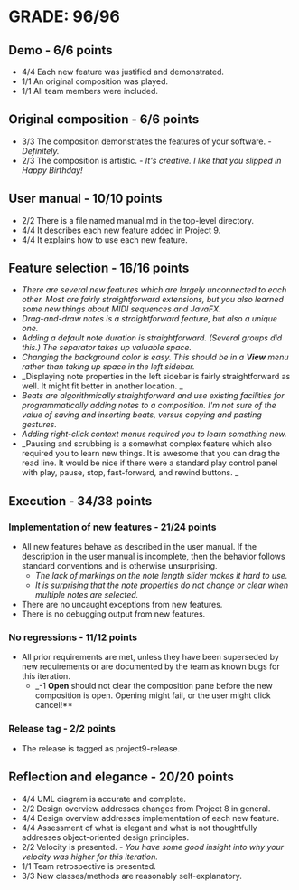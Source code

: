 # GRADE: 96/96 

## Demo - 6/6 points
* 4/4 Each new feature was justified and demonstrated.
* 1/1 An original composition was played.
* 1/1 All team members were included.

## Original composition - 6/6 points
* 3/3 The composition demonstrates the features of your software. - _Definitely._
* 2/3 The composition is artistic. - _It's creative. I like that you slipped in Happy Birthday!_

## User manual - 10/10 points
* 2/2 There is a file named manual.md in the top-level directory.
* 4/4 It describes each new feature added in Project 9.
* 4/4 It explains how to use each new feature.

## Feature selection - 16/16 points
* _There are several new features which are largely unconnected to each other. Most are fairly straightforward extensions, but you also learned some new things about MIDI sequences and JavaFX._
* _Drag-and-draw notes is a straightforward feature, but also a unique one._
* _Adding a default note duration is straightforward. (Several groups did this.) The separator takes up valuable space._
* _Changing the background color is easy. This should be in a **View** menu rather than taking up space in the left sidebar._
* _Displaying note properties in the left sidebar is fairly straightforward as well. It might fit better in another location. _
* _Beats are algorithmically straightforward and use existing facilities for programmatically adding notes to a composition. I'm not sure of the value of saving and inserting beats, versus copying and pasting gestures._
* _Adding right-click context menus required you to learn something new._
* _Pausing and scrubbing is a somewhat complex feature which also required you to learn new things. It is awesome that you can drag the read line. It would be nice if there were a standard play control panel with play, pause, stop, fast-forward, and rewind buttons. _

## Execution -  34/38 points

### Implementation of new features - 21/24 points
* All new features behave as described in the user manual.  If the description in the user manual is incomplete, then the behavior follows standard conventions and is otherwise unsurprising.
    * _The lack of markings on the note length slider makes it hard to use._
    * _It is surprising that the note properties do not change or clear when multiple notes are selected._
* There are no uncaught exceptions from new features.
* There is no debugging output from new features.

### No regressions - 11/12 points
* All prior requirements are met, unless they have been superseded by new requirements or are documented by the team as known bugs for this iteration.
    * _-1 **Open** should not clear the composition pane before the new composition is open. Opening might fail, or the user might click cancel!**

### Release tag - 2/2 points
* The release is tagged as project9-release.

## Reflection and elegance - 20/20 points

* 4/4 UML diagram is accurate and complete.
* 2/2 Design overview addresses changes from Project 8 in general.
* 4/4 Design overview addresses implementation of each new feature.
* 4/4 Assessment of what is elegant and what is not thoughtfully addresses object-oriented design principles.
* 2/2 Velocity is presented. - _You have some good insight into why your velocity was higher for this iteration._
* 1/1 Team retrospective is presented.
* 3/3 New classes/methods are reasonably self-explanatory.
